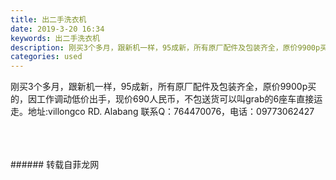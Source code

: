```yaml
---
title: 出二手洗衣机
date: 2019-3-20 16:34
keywords: 出二手洗衣机
description: 刚买3个多月，跟新机一样，95成新，所有原厂配件及包装齐全，原价9900p买的，因工作调动低价出手，现价690人民币，不包送货可以叫grab的6座车直接运走。地址:villongcoRD.Alabang联系Q：764470076，电话：09
categories: used
---
```

<td class="t_f" id="postmessage_3267148">

刚买3个多月，跟新机一样，95成新，所有原厂配件及包装齐全，原价9900p买的，因工作调动低价出手，现价690人民币，不包送货可以叫grab的6座车直接运走。地址:villongco RD. Alabang 联系Q：764470076，电话：09773062427<br/>
<img alt="" border="0" class="zoom" data-cf-modified-84a74e9ce62ccceb0fffd9f7-="" file="http://www.flw.ph/data/appbyme/upload/image/201903/20/BMENMD7OXMWg.jpg" id="aimg_X6N7r" lazyloadthumb="1" onclick="" onmouseover="" src="http://www.flw.ph/data/appbyme/upload/image/201903/20/BMENMD7OXMWg.jpg"/><br/>
<br/>
<img alt="" border="0" class="zoom" data-cf-modified-84a74e9ce62ccceb0fffd9f7-="" file="http://www.flw.ph/data/appbyme/upload/image/201903/20/VM0DEIv1IUxN.jpg" id="aimg_q5pQ2" lazyloadthumb="1" onclick="" onmouseover="" src="http://www.flw.ph/data/appbyme/upload/image/201903/20/VM0DEIv1IUxN.jpg"/><br/>
<br/>
<img alt="" border="0" class="zoom" data-cf-modified-84a74e9ce62ccceb0fffd9f7-="" file="http://www.flw.ph/data/appbyme/upload/image/201903/20/ABVZaiG43Qu3.jpg" id="aimg_Sl94J" lazyloadthumb="1" onclick="" onmouseover="" src="http://www.flw.ph/data/appbyme/upload/image/201903/20/ABVZaiG43Qu3.jpg"/><br/>
<br/>
</td>
###### 转载自菲龙网